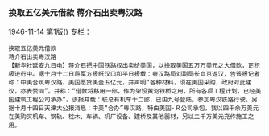### 换取五亿美元借款  蒋介石出卖粤汉路

1946-11-14
第1版()
专栏：

    换取五亿美元借款
    蒋介石出卖粤汉路
    【新华社延安九日电】蒋介石把中国铁路权出卖给美国，以换取美国五万万美元之大借款，正积极进行中。据十月十二日蒋军方报纸汉口和平日报载：粤汉路局刘副局长自京返汉，告该报记者称：中美合筑粤汉路，美国愿贷美金五亿元，并声明“各种材料，须在美国采购，政府对此建议，亦表赞同”。并称：“借款将移用一部，作为架设黄河铁桥之用，所有各项工程计划，已经美国建筑工程公司承办”。该报并载：联总有机车十二部，已由九号登陆，参加粤汉铁路行驶。另据十月十四日天津大公报消息：中美“合办”粤汉路，特由美国·Ｒ公司承包，我以四千余万美元在美购买机车、钢轨、枕木、车辆、机厂设备、建桥及其他器材，另以二千万美元充作施工之用。
